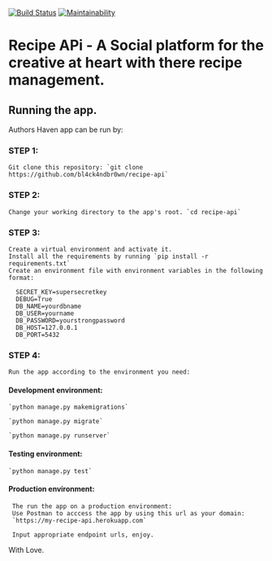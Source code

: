 [![Build Status](https://travis-ci.org/bl4ck4ndbr0wn/recipe-api.svg?branch=master)](https://travis-ci.org/bl4ck4ndbr0wn/recipe-api) [![Maintainability](https://api.codeclimate.com/v1/badges/11b390b6347be061c407/maintainability)](https://codeclimate.com/github/bl4ck4ndbr0wn/recipe-api/maintainability)

Recipe APi - A Social platform for the creative at heart with there recipe management.
=======

## Running the app.
Authors Haven app can be run by:
### STEP 1:
    Git clone this repository: `git clone https://github.com/bl4ck4ndbr0wn/recipe-api`

### STEP 2: 
    Change your working directory to the app's root. `cd recipe-api`

### STEP 3:
    Create a virtual environment and activate it.
    Install all the requirements by running `pip install -r requirements.txt`
    Create an environment file with environment variables in the following format:
  
      SECRET_KEY=supersecretkey
      DEBUG=True
      DB_NAME=yourdbname
      DB_USER=yourname
      DB_PASSWORD=yourstrongpassword
      DB_HOST=127.0.0.1
      DB_PORT=5432

### STEP 4:
    Run the app according to the environment you need:

   #### Development environment:
    `python manage.py makemigrations`

    `python manage.py migrate`

    `python manage.py runserver`

   #### Testing environment:
    `python manage.py test`

   #### Production environment:
     The run the app on a production environment:
     Use Postman to acccess the app by using this url as your domain:
     `https://my-recipe-api.herokuapp.com`

     Input appropriate endpoint urls, enjoy.

With Love.
